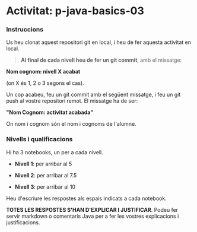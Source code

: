 # Activitat: p-java-basics-03

### Instruccions

Us heu clonat aquest repositori git en local, i heu de fer aquesta activitat en local.

> **Al final de cada nivell heu de fer un git commit**, amb el missatge:

**Nom cognom: nivell X acabat**

(on X és 1, 2 o 3 segons el cas).

Un cop acabeu, feu un git commit amb el següent missatge, i feu un git push al vostre repositori remot. El missatge ha de ser:

**"Nom Cognom: activitat acabada"**

On nom i cognom són el nom i cognoms de l'alumne.

### Nivells i qualificacions

Hi ha 3 notebooks, un per a cada nivell.

- **Nivell 1**: per arribar al 5

- **Nivell 2**: per arribar al 7.5

- **Nivell 3**: per arribar al 10

Heu d'escriure les respostes als espais indicats a cada notebook.

**TOTES LES RESPOSTES S'HAN D'EXPLICAR I JUSTIFICAR**. Podeu fer servir markdown o comentaris Java per a fer les vostres explicacions i justificacions.

